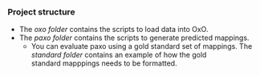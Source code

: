 
### Project structure

- The *oxo folder* contains the scripts to load data into OxO.
- The *paxo folder* contains the scripts to generate predicted mappings.
  - You can evaluate paxo using a gold standard set of mappings. The *standard folder* contains an example of how the gold    
    standard mapppings needs to be formatted. 
